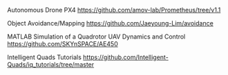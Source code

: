 Autonomous Drone PX4
https://github.com/amov-lab/Prometheus/tree/v1.1

Object Avoidance/Mapping
https://github.com/Jaeyoung-Lim/avoidance

MATLAB Simulation of a Quadrotor UAV Dynamics and Control
https://github.com/SKYnSPACE/AE450

Intelligent Quads Tutorials
https://github.com/Intelligent-Quads/iq_tutorials/tree/master
